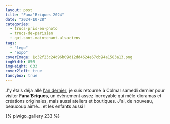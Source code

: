 ```yaml
---
layout: post
title: "Fana'Briques 2024"
date: "2024-10-28"
categories: 
  - trucs-pris-en-photo
  - trucs-de-parisien
  - qui-sont-maintenant-alsaciens
tags: 
  - "lego"
  - "expo"
coverImage: 1c32f23c24d96b09d12dd4624e67cb94a1583a13.png
imgWidth: 856
imgHeight: 633
cover2left: true
fancybox: true
---
```


J'y étais déja allé <a href="/2023/09/fanabriques/">l'an dernier</a>, je suis retourné à Colmar samedi dernier pour visiter <strong>Fana'Briques</strong>, un évènement assez incroyable qui mêle dioramas et créations originales, mais aussi ateliers et boutiques. J'ai, de nouveau, beaucoup aimé... et les enfants aussi&nbsp;!

{% piwigo_gallery 233 %}
